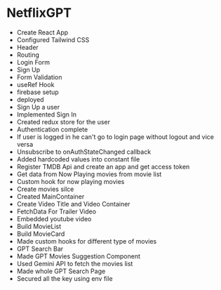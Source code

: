 # NetflixGPT

- Create React App
- Configured Tailwind CSS
- Header
- Routing
- Login Form
- Sign Up
- Form Validation
- useRef Hook
- firebase setup
- deployed
- Sign Up a user
- Implemented Sign In
- Created redux store for the user
- Authentication complete
- If user is logged in he can't go to login page without logout and vice versa
- Unsubscribe to onAuthStateChanged callback
- Added hardcoded values into constant file
- Register TMDB Api and create an app and get access token
- Get data from Now Playing movies from movie list
- Custom hook for now playing movies
- Create movies silce
- Created MainContainer
- Create Video Title and Video Container
- FetchData For Trailer Video
- Embedded youtube video
- Build MovieList
- Build MovieCard
- Made custom hooks for different type of movies
- GPT Search Bar
- Made GPT Movies Suggestion Component
- Used Gemini API to fetch the movies list
- Made whole GPT Search Page
- Secured all the key using env file
